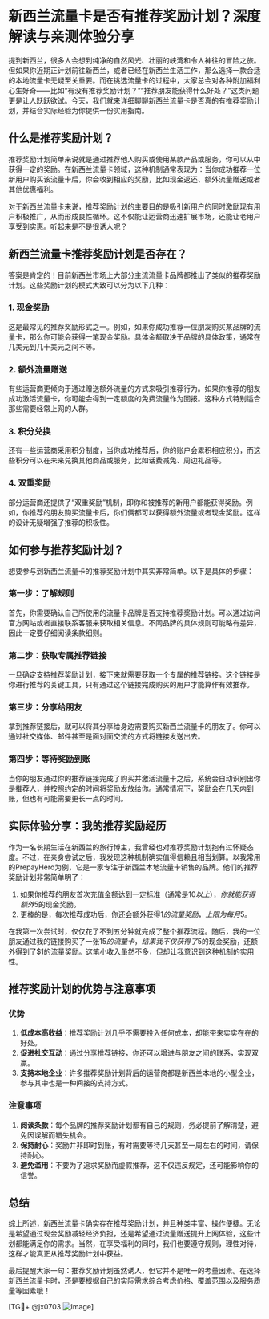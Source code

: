 # 新西兰流量卡是否有推荐奖励计划？深度解读与亲测体验分享

提到新西兰，很多人会想到纯净的自然风光、壮丽的峡湾和令人神往的冒险之旅。但如果你近期正计划前往新西兰，或者已经在新西兰生活工作，那么选择一款合适的本地流量卡无疑至关重要。而在挑选流量卡的过程中，大家总会对各种附加福利心生好奇——比如“有没有推荐奖励计划？”“推荐朋友能获得什么好处？”这类问题更是让人跃跃欲试。今天，我们就来详细聊聊新西兰流量卡是否真的有推荐奖励计划，并结合实际经验为你提供一份实用指南。

## 什么是推荐奖励计划？

推荐奖励计划简单来说就是通过推荐他人购买或使用某款产品或服务，你可以从中获得一定的奖励。在新西兰流量卡领域，这种机制通常表现为：当你成功推荐一位新用户购买该流量卡后，你会收到相应的奖励，比如现金返还、额外流量赠送或者其他优惠福利。

对于新西兰流量卡来说，推荐奖励计划的主要目的是吸引新用户的同时激励现有用户积极推广，从而形成良性循环。这不仅能让运营商迅速扩展市场，还能让老用户享受到实惠。听起来是不是很诱人呢？

## 新西兰流量卡推荐奖励计划是否存在？

答案是肯定的！目前新西兰市场上大部分主流流量卡品牌都推出了类似的推荐奖励计划。这些奖励计划的模式大致可以分为以下几种：

### 1. **现金奖励**
这是最常见的推荐奖励形式之一。例如，如果你成功推荐一位朋友购买某品牌的流量卡，那么你可能会获得一笔现金奖励。具体金额取决于品牌的具体政策，通常在几美元到几十美元之间不等。

### 2. **额外流量赠送**
有些运营商更倾向于通过赠送额外流量的方式来吸引推荐行为。如果你推荐的朋友成功激活流量卡，你可能会得到一定额度的免费流量作为回报。这种方式特别适合那些需要经常上网的人群。

### 3. **积分兑换**
还有一些运营商采用积分制度，当你成功推荐后，你的账户会累积相应积分，而这些积分可以在未来兑换其他商品或服务，比如话费减免、周边礼品等。

### 4. **双重奖励**
部分运营商还提供了“双重奖励”机制，即你和被推荐的新用户都能获得奖励。例如，你推荐的朋友购买流量卡后，你们俩都可以获得额外流量或者现金奖励。这样的设计无疑增强了推荐的积极性。

## 如何参与推荐奖励计划？

想要参与到新西兰流量卡的推荐奖励计划中其实非常简单。以下是具体的步骤：

### 第一步：了解规则
首先，你需要确认自己所使用的流量卡品牌是否支持推荐奖励计划。可以通过访问官方网站或者直接联系客服来获取相关信息。不同品牌的具体规则可能略有差异，因此一定要仔细阅读条款细则。

### 第二步：获取专属推荐链接
一旦确定支持推荐奖励计划，接下来就需要获取一个专属的推荐链接。这个链接是你进行推荐的关键工具，只有通过这个链接完成购买的用户才能算作有效推荐。

### 第三步：分享给朋友
拿到推荐链接后，就可以将其分享给身边需要购买新西兰流量卡的朋友了。你可以通过社交媒体、邮件甚至是面对面交流的方式将链接发送出去。

### 第四步：等待奖励到账
当你的朋友通过你的推荐链接完成了购买并激活流量卡之后，系统会自动识别出你是推荐人，并按照约定的时间将奖励发放给你。通常情况下，奖励会在几天内到账，但也有可能需要更长一点的时间。

## 实际体验分享：我的推荐奖励经历

作为一名长期生活在新西兰的旅行博主，我曾经也对推荐奖励计划抱有过怀疑态度。不过，在亲身尝试之后，我发现这种机制确实值得信赖且相当划算。以我常用的PrepayHero为例，它是一家专注于新西兰本地流量卡销售的品牌。他们的推荐奖励计划非常简单明了：

1. 如果你推荐的朋友首次充值金额达到一定标准（通常是$10以上），你就能获得额外$5的现金奖励。
2. 更棒的是，每次推荐成功后，你还会额外获得$1的流量奖励，上限为每月$5。

在我第一次尝试时，仅仅花了不到五分钟就完成了整个推荐流程。随后，我的一位朋友通过我的链接购买了一张$15的流量卡，结果我不仅获得了$5的现金奖励，还额外得到了$1的流量奖励。这笔小收入虽然不多，但却让我意识到这种机制的实用性。

## 推荐奖励计划的优势与注意事项

### 优势
1. **低成本高收益**：推荐奖励计划几乎不需要投入任何成本，却能带来实实在在的好处。
2. **促进社交互动**：通过分享推荐链接，你还可以增进与朋友之间的联系，实现双赢。
3. **支持本地企业**：许多推荐奖励计划背后的运营商都是新西兰本地的小型企业，参与其中也是一种间接的支持方式。

### 注意事项
1. **阅读条款**：每个品牌的推荐奖励计划都有自己的规则，务必提前了解清楚，避免因误解而错失机会。
2. **保持耐心**：奖励并非即时到账，有时需要等待几天甚至一周左右的时间，请保持耐心。
3. **避免滥用**：不要为了追求奖励而虚假推荐，这不仅违反规定，还可能影响你的信誉。

## 总结

综上所述，新西兰流量卡确实存在推荐奖励计划，并且种类丰富、操作便捷。无论是希望通过现金奖励减轻经济负担，还是希望通过流量赠送提升上网体验，这些计划都能满足你的需求。当然，在享受福利的同时，我们也要遵守规则，理性对待，这样才能真正从推荐奖励计划中获益。

最后提醒大家一句：推荐奖励计划虽然诱人，但它并不是唯一的考量因素。在选择新西兰流量卡时，还是要根据自己的实际需求综合考虑价格、覆盖范围以及服务质量等因素哦！

[TG💪+ @jx0703 ![Image](https://github.com/user-attachments/assets/dbca1d08-cadb-493c-b0ec-ad6f7a83f270)]